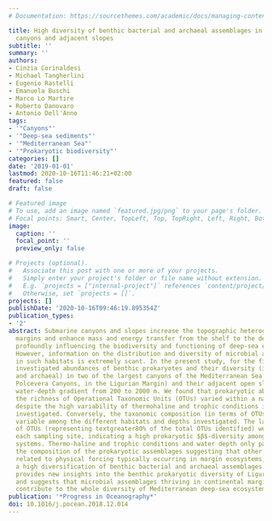 ```yaml
---
# Documentation: https://sourcethemes.com/academic/docs/managing-content/

title: High diversity of benthic bacterial and archaeal assemblages in deep-Mediterranean
  canyons and adjacent slopes
subtitle: ''
summary: ''
authors:
- Cinzia Corinaldesi
- Michael Tangherlini
- Eugenio Rastelli
- Emanuela Buschi
- Marco Lo Martire
- Roberto Danovaro
- Antonio Dell'Anno
tags:
- '"Canyons"'
- '"Deep-sea sediments"'
- '"Mediterranean Sea"'
- '"Prokaryotic biodiversity"'
categories: []
date: '2019-01-01'
lastmod: 2020-10-16T11:46:21+02:00
featured: false
draft: false

# Featured image
# To use, add an image named `featured.jpg/png` to your page's folder.
# Focal points: Smart, Center, TopLeft, Top, TopRight, Left, Right, BottomLeft, Bottom, BottomRight.
image:
  caption: ''
  focal_point: ''
  preview_only: false

# Projects (optional).
#   Associate this post with one or more of your projects.
#   Simply enter your project's folder or file name without extension.
#   E.g. `projects = ["internal-project"]` references `content/project/deep-learning/index.md`.
#   Otherwise, set `projects = []`.
projects: []
publishDate: '2020-10-16T09:46:19.895354Z'
publication_types:
- '2'
abstract: Submarine canyons and slopes increase the topographic heterogeneity of continental
  margins and enhance mass and energy transfer from the shelf to the deeper basins,
  profoundly influencing the biodiversity and functioning of deep-sea ecosystems.
  However, information on the distribution and diversity of microbial assemblages
  in such habitats is extremely scant. In the present study, for the first time, we
  investigated abundances of benthic prokaryotes and their diversity (i.e., bacterial
  and archaeal) in two of the largest canyons of the Mediterranean Sea (Bisagno and
  Polcevera Canyons, in the Ligurian Margin) and their adjacent open slope along a
  water-depth gradient from 200 to 2000 m. We found that prokaryotic abundance and
  the richness of Operational Taxonomic Units (OTUs) varied within a narrow range
  despite the high variability of thermohaline and trophic conditions in the habitats
  investigated. Conversely, the taxonomic composition (in terms of OTUs) was highly
  variable among the different habitats and depths investigated. The largest fraction
  of OTUs (representing textgreater80% of the total OTUs identified) were unique of
  each sampling site, indicating a high prokaryotic $β$-diversity among the investigated
  systems. Thermo-haline and trophic conditions and water depth only partially influenced
  the composition of the prokaryotic assemblages suggesting that other factors, potentially
  related to physical forcing typically occurring in margin ecosystems, could promote
  a high diversification of benthic bacterial and archaeal assemblages. This study
  provides new insights into the benthic prokaryotic diversity of Ligurian canyons
  and suggests that microbial assemblages thriving in continental margins can largely
  contribute to the whole diversity of Mediterranean deep-sea ecosystems.
publication: '*Progress in Oceanography*'
doi: 10.1016/j.pocean.2018.12.014
---
```

